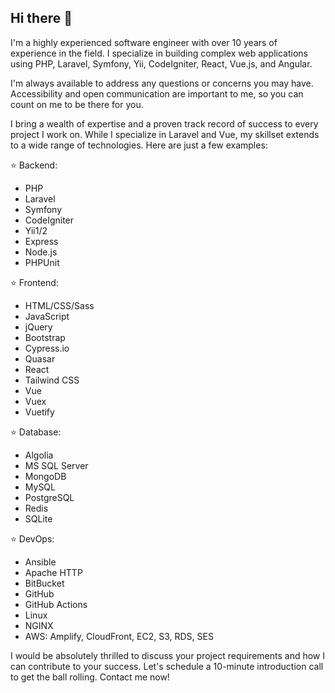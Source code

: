 ## Hi there 👋

<!--
**guy-neel/guy-neel** is a ✨ _special_ ✨ repository because its `README.md` (this file) appears on your GitHub profile.

Here are some ideas to get you started:

- 🔭 I’m currently working on ...
- 🌱 I’m currently learning ...
- 👯 I’m looking to collaborate on ...
- 🤔 I’m looking for help with ...
- 💬 Ask me about ...
- 📫 How to reach me: ...
- 😄 Pronouns: ...
- ⚡ Fun fact: ...
-->

I'm a highly experienced software engineer with over 10 years of experience in the field. I specialize in building complex web applications using PHP, Laravel, Symfony, Yii, CodeIgniter, React, Vue.js, and Angular.

I'm always available to address any questions or concerns you may have. Accessibility and open communication are important to me, so you can count on me to be there for you.

I bring a wealth of expertise and a proven track record of success to every project I work on. While I specialize in Laravel and Vue, my skillset extends to a wide range of technologies. Here are just a few examples:

⭐ Backend:
- PHP
- Laravel
- Symfony
- CodeIgniter
- Yii1/2
- Express
- Node.js
- PHPUnit

⭐ Frontend:
- HTML/CSS/Sass
- JavaScript
- jQuery
- Bootstrap
- Cypress.io
- Quasar
- React
- Tailwind CSS
- Vue
- Vuex
- Vuetify

⭐ Database:
- Algolia
- MS SQL Server
- MongoDB
- MySQL
- PostgreSQL
- Redis
- SQLite

⭐ DevOps:
- Ansible
- Apache HTTP
- BitBucket
- GitHub
- GitHub Actions
- Linux
- NGINX
- AWS: Amplify, CloudFront, EC2, S3, RDS, SES

I would be absolutely thrilled to discuss your project requirements and how I can contribute to your success. Let's schedule a 10-minute introduction call to get the ball rolling. Contact me now!
